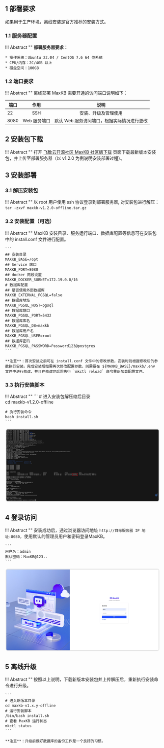 
## 1 部署要求

如果用于生产环境，离线安装是官方推荐的安装方式。

### 1.1 服务器配置
!!! Abstract ""
    **部署服务器要求：**

    * 操作系统：Ubuntu 22.04 / CentOS 7.6 64 位系统
    * CPU/内存：2C/4GB 以上
    * 磁盘空间：100GB

### 1.2 端口要求
!!! Abstract ""
    离线部署 MaxKB 需要开通的访问端口说明如下：

| 端口     |    作用    |            说明            |
|--------|:--------:|:------------------------:|
| 22     |   SSH    |        安装、升级及管理使用        |
| 8080   | Web 服务端口 | 默认 Web 服务访问端口，根据实际情况进行更改 |

## 2 安装包下载
!!! Abstract ""
    打开 [飞致云开源社区 MaxKB 社区版下载](https://community.fit2cloud.com/#/products/maxkb/downloads) 页面下载最新版本安装包，并上传至部署服务器（以 v1.2.0 为例说明安装部署过程）。

## 3 安装部署

### 3.1 解压安装包
!!! Abstract ""
    以 root 用户使用 ssh 协议登录到部署服务器, 对安装包进行解压：
    ```
    tar -zxvf maxkb-v1.2.0-offline.tar.gz
    ```

### 3.2 安装配置（可选）
!!! Abstract ""
    MaxKB 安装目录、服务运行端口、数据库配置等信息可在安装包中的 install.conf 文件进行配置。

    ```
    ## 安装目录
    MAXKB_BASE=/opt
    ## Service 端口
    MAXKB_PORT=8080
    ## docker 网段设置
    MAXKB_DOCKER_SUBNET=172.19.0.0/16
    # 数据库配置
    ## 是否使用外部数据库
    MAXKB_EXTERNAL_PGSQL=false
    ## 数据库地址
    MAXKB_PGSQL_HOST=pgsql
    ## 数据库端口
    MAXKB_PGSQL_PORT=5432
    ## 数据库库名
    MAXKB_PGSQL_DB=maxkb
    ## 数据库用户名
    MAXKB_PGSQL_USER=root
    ## 数据库密码
    MAXKB_PGSQL_PASSWORD=Password123@postgres
    ```

    **注意**：首次安装之前可在 install.conf 文件中的修改参数，安装时则根据修改后的参数执行安装。完成安装后如需再次修改配置参数，则需要在 ${MAXKB_BASE}/maxkb/.env 文件中进行修改，并且在修改完后需执行 `mkctl reload` 命令重新加载配置文件。


### 3.3 执行安装脚本
!!! Abstract ""
    ```
    # 进入安装包解压缩后目录  
    cd maxkb-v1.2.0-offline

    # 执行安装命令
    bash install.sh
    ```
![安装](../img/index/install.jpg)

## 4 登录访问
!!! Abstract ""
    安装成功后，通过浏览器访问地址 `http://目标服务器 IP 地址:8080`，使用默认的管理员用户和密码登录MaxKB。

    ```
    用户名：admin
    默认密码：MaxKB@123..
    ```

![登录](../img/index/login.jpg)

## 5 离线升级 

!!! Abstract ""
    按照以上说明，下载新版本安装包并上传解压后，重新执行安装命令进行升级。

    ```
    # 进入新版本目录
    cd maxkb-v1.x.y-offline
    # 运行安装脚本
    /bin/bash install.sh
    # 查看 MaxKB 运行状态
    mkctl status
    ```

    **注意**：升级前做好数据库的备份工作是一个良好的习惯。


